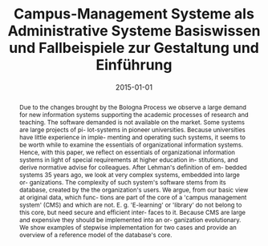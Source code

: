 ---
abstract: Due to the changes brought by the Bologna Process we observe a large demand
  for new information systems supporting the academic processes of research and teaching.
  The software demanded is not available on the market. Some systems are large projects
  of pi- lot-systems in pioneer universities. Because universities have little experience
  in imple- menting and operating such systems, it seems to be worth while to examine
  the essentials of organizational information systems. Hence, with this paper, we
  reflect on essentials of organizational information systems in light of special
  requirements at higher education in- stitutions, and derive normative advise for
  colleagues. After Lehman's definition of em- bedded systems 35 years ago, we look
  at very complex systems, embedded into large or- ganizations. The complexity of
  such system's software stems from its database, created by the the organization's
  users. We argue, from our basic view at original data, which func- tions are part
  of the core of a 'campus management system' (CMS) and which are not. E. g. 'E-learning'
  or 'library' do not belong to this core, but need secure and efficient inter- faces
  to it. Because CMS are large and expensive they should be implemented into an or-
  ganization evolutionary. We show examples of stepwise implementation for two cases
  and provide an overview of a reference model of the database's core.
authors:
- Thorsten Spitta
- Marco Carolla
- Henning Brune
- Thomas Grechenig
- Stefan Strobl
- Jan vom Brocke
date: '2015-01-01'
featured: false
links:
- name: Publik
  url: https://publik.tuwien.ac.at/showentry.php?ID=246610&lang=2
publication: 'essentials Springer Vieweg, Wiesbaden, 2015, ISBN: 978-3-658-11594-4;
  37 pages'
publication_types:
- '5'
publishDate: '2015-01-01'
title: Campus-Management Systeme als Administrative Systeme Basiswissen und Fallbeispiele
  zur Gestaltung und Einführung
url_pdf: ''
---